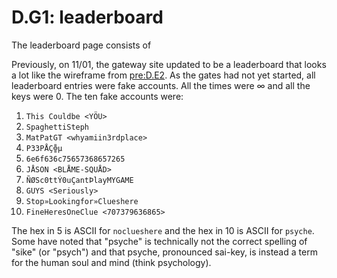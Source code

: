 # D.G1: leaderboard

The leaderboard page consists of 

Previously, on 11/01, the gateway site updated to be a leaderboard that looks a lot like the wireframe from [pre:D.E2](../pre-arg/digital/d.e2-leave-luck-to-heaven.md). As the gates had not yet started, all leaderboard entries were fake accounts. All the times were ∞ and all the keys were 0. The ten fake accounts were:

1. `This Couldbe <YÖU>`
2. `SpaghettiSteph`
3. `MatPatGT <whyamiin3rdplace>`
4. `P33PÅÇ╬µ`
5. `6e6f636c75657368657265`
6. `JÅSON <BLÅME-SQUÅD>`
7. `ÑØSc0ttÝ0uÇantÞlayMYGAME`
8. `GUYS <Seriously>`
9. `Stop»Lookingfor»Clueshere`
10. `FineHeresOneClue <707379636865>`

The hex in 5 is ASCII for `noclueshere` and the hex in 10 is ASCII for `psyche`. Some have noted that "psyche" is technically not the correct spelling of "sike" \(or "psych"\) and that psyche, pronounced sai-key, is instead a term for the human soul and mind \(think psychology\).

